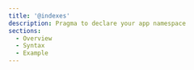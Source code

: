 ```yaml
---
title: '@indexes'
description: Pragma to declare your app namespace
sections:
  - Overview
  - Syntax
  - Example
---
```

